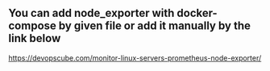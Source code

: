 ## You can add node_exporter with docker-compose by given file or add it manually by the link below

https://devopscube.com/monitor-linux-servers-prometheus-node-exporter/
